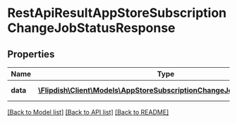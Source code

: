 # RestApiResultAppStoreSubscriptionChangeJobStatusResponse

## Properties
Name | Type | Description | Notes
------------ | ------------- | ------------- | -------------
**data** | [**\Flipdish\\Client\Models\AppStoreSubscriptionChangeJobStatusResponse**](AppStoreSubscriptionChangeJobStatusResponse.md) | Generic data object. | 

[[Back to Model list]](../README.md#documentation-for-models) [[Back to API list]](../README.md#documentation-for-api-endpoints) [[Back to README]](../README.md)


